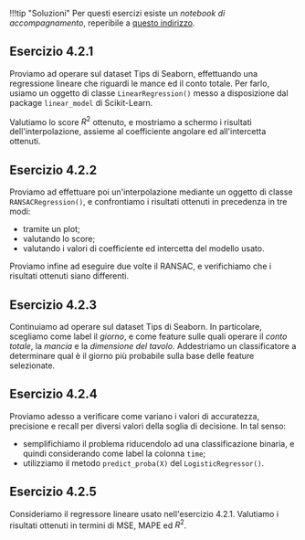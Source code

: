!!!tip "Soluzioni"
	Per questi esercizi esiste un *notebook di accompagnamento*, reperibile a [questo indirizzo](https://github.com/anhelus/pcs-exercises/blob/master/02_ml/02_linear_models/exercises.ipynb).

## Esercizio 4.2.1

Proviamo ad operare sul dataset Tips di Seaborn, effettuando una regressione lineare che riguardi le mance ed il conto totale. Per farlo, usiamo un oggetto di classe `LinearRegression()` messo a disposizione dal package `linear_model` di Scikit-Learn.

Valutiamo lo score $R^2$ ottenuto, e mostriamo a schermo i risultati dell'interpolazione, assieme al coefficiente angolare ed all'intercetta ottenuti.

## Esercizio 4.2.2

Proviamo ad effettuare poi un'interpolazione mediante un oggetto di classe `RANSACRegression()`, e confrontiamo i risultati ottenuti in precedenza in tre modi:

* tramite un plot;
* valutando lo score;
* valutando i valori di coefficiente ed intercetta del modello usato.

Proviamo infine ad eseguire due volte il RANSAC, e verifichiamo che i risultati ottenuti siano differenti.

## Esercizio 4.2.3

Continuiamo ad operare sul dataset Tips di Seaborn. In particolare, scegliamo come label il *giorno*, e come feature sulle quali operare il *conto totale*, la *mancia* e la *dimensione del tavolo*. Addestriamo un classificatore a determinare qual è il giorno più probabile sulla base delle feature selezionate.

## Esercizio 4.2.4

Proviamo adesso a verificare come variano i valori di accuratezza, precisione e recall per diversi valori della soglia di decisione. In tal senso:

* semplifichiamo il problema riducendolo ad una classificazione binaria, e quindi considerando come label la colonna `time`;
* utilizziamo il metodo `predict_proba(X)` del `LogisticRegressor()`.

## Esercizio 4.2.5

Consideriamo il regressore lineare usato nell'esercizio 4.2.1. Valutiamo i risultati ottenuti in termini di MSE, MAPE ed $R^2$.
